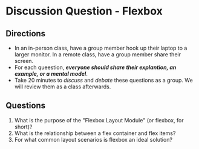 # Discussion Question - Flexbox

## Directions
- In an in-person class, have a group member hook up their laptop to a larger monitor. In a remote class, have a group member share their screen.
- For each queestion, **_everyone should share their explantion, an example, or a mental model_**. 
- Take 20 minutes to _discuss_ and _debate_ these questions as a group. We will review them as a class afterwards. 

## Questions

1. What is the purpose of the "Flexbox Layout Module" (or flexbox, for short)?
2. What is the relationship between a flex container and flex items?
3. For what common layout scenarios is flexbox an ideal solution?
